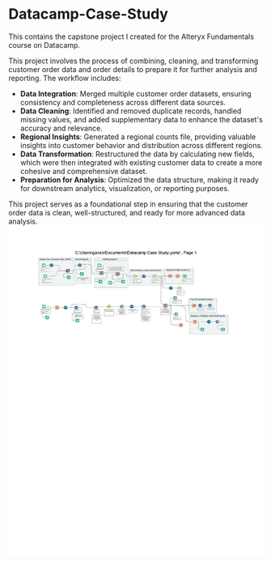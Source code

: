 # Datacamp-Case-Study
This contains the capstone project I created for the Alteryx Fundamentals course on Datacamp.

This project involves the process of combining, cleaning, and transforming customer order data and order details to prepare it for further analysis and reporting. The workflow includes:

- **Data Integration**: Merged multiple customer order datasets, ensuring consistency and completeness across different data sources.
- **Data Cleaning**: Identified and removed duplicate records, handled missing values, and added supplementary data to enhance the dataset's accuracy and relevance.
- **Regional Insights**: Generated a regional counts file, providing valuable insights into customer behavior and distribution across different regions.
- **Data Transformation**: Restructured the data by calculating new fields, which were then integrated with existing customer data to create a more cohesive and comprehensive dataset.
- **Preparation for Analysis**: Optimized the data structure, making it ready for downstream analytics, visualization, or reporting purposes.

This project serves as a foundational step in ensuring that the customer order data is clean, well-structured, and ready for more advanced data analysis.
![Alt Text](https://github.com/GaneshMenon/Datacamp-Case-Study/blob/main/Datacamp%20Case%20Study.jpg)

